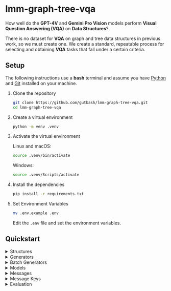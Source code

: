 # lmm-graph-tree-vqa

How well do the **GPT-4V** and **Gemini Pro Vision** models perform **Visual Question Answering (VQA)** on **Data Structures**?

There is no dataset for **VQA** on graph and tree data structures in previous work, so we must create one. We create a standard, repeatable process for selecting and obtaining **VQA** tasks that fall under a certain criteria.

## Setup

The following instructions use a **bash** terminal and assume you have [Python](https://www.python.org/downloads/) and [Git](https://git-scm.com/downloads) installed on your machine.

1. Clone the repository
    ```bash
    git clone https://github.com/gutbash/lmm-graph-tree-vqa.git
    cd lmm-graph-tree-vqa
    ```
2. Create a virtual environment
    ```bash
    python -m venv .venv
    ```
3. Activate the virtual environment

    Linux and macOS:
    ```bash
    source .venv/bin/activate
    ```
    Windows:
    ```bash
    source .venv/Scripts/activate
    ```
4. Install the dependencies
    ```bash
    pip install -r requirements.txt
    ```
5. Set Environment Variables
    ```bash
    mv .env.example .env
    ```
    Edit the `.env` file and set the environment variables.

## Quickstart

<details closed>
<summary>Structures</summary>

### Structures

>At the core of the project are the data structures. These are the base structures that are used to generate images for the **VQA** tasks.

There are four base classes: `BinaryTree`, `BinarySearchTree`, `DirectedGraph`, `UndirectedGraph`.

You can generate an individual image directly from these classes, but it is not the conventional approach.

The following example generates an image of a binary tree:
```python
from generation.structures.tree import BinaryTree

structure = BinaryTree()

structure.generate()
structure.fill()
structure.draw(save=True, path='test.png')
```
</details>

<details closed>
<summary>Generators</summary>

### Generators
>Generate an individual image.

The conventional way to generate an individual image is to use the `Generator`.

The following example does the same as the previous example:
```python
from generation.structures.tree import BinaryTree
from generation.generator import Generator
from pathlib import Path

generator = Generator()

generated = generator.generate_structure(structure_class=BinaryTree)
filled = generator.fill_structure(structure_instance=generated)
generator.draw_structure(structure_instance=filled, save=True, save_path=Path('test/'), save_name='test.png')
```
</details>

<details closed>
<summary>Batch Generators</summary>

### Batch Generators
>Generate a batch of images.

Use the `BatchGenerator` to create a batch of images. This will also link text and image prompts into the `yaml` data.

The following example generates a batch of binary trees:
```python
from generation.structures.tree import BinaryTree
from generation.generator import BatchGenerator
from pathlib import Path

batch_generator = BatchGenerator()

batch_generator.generate_batch(
    structure_class=BinaryTree,
    type='bit',
    yaml_name='binary_tree.yaml',
    yaml_path=Path('data/'),
    save_path=Path('images/binary_tree/'),
    text_path=Path('text/'),
    text_name='binary_tree_text.yaml',
)
```
</details>

<details closed>
<summary>Models</summary>

### Models

>Create instances of models for evaluation.

There are two models that can be created for evaluation: `OpenAI` and `DeepMind`.

The following example creates instances of both models:
```python
from evaluation.models.openai import OpenAI
from evaluation.models.deepmind import DeepMind
from dotenv import load_dotenv
import os

load_dotenv()
openai_api_key = os.environ.get('OPENAI_API_KEY_DEV')
deepmind_api_key = os.environ.get('DEEPMIND_API_KEY_DEV')

openai = OpenAI(api_key=openai_api_key)
deepmind = DeepMind(api_key=deepmind_api_key)
```
</details>

<details closed>
<summary>Messages</summary>

### Messages

>Build a template for a prompt for a model with a list of messages.

**OpenAI** can use the following message types for prompts: `SystemMessage`, `UserMessage`, and `AssistantMessage`.

The following example creates a typical prompt for **OpenAI**:
```python
from evaluation.models.messages.message import UserMessage, SystemMessage, AssistantMessage
from pathlib import Path

openai_messages = [
    UserMessage(content="Answer this question: What is in this image?", images=[Path('test/test.png')]),
]
```

**DeepMind** can use the following message types for prompts: `ImageMessage` and `BaseMessage`.

The following example creates a typical prompt for **DeepMind**:
```python
from evaluation.models.messages.message import ImageMessage, BaseMessage
from pathlib import Path

deepmind_messages = [
    BaseMessage(content="Answer this question: What is in this image?"),
    ImageMessage(image=Path('test/test.png')),
]
```
</details>

<details closed>
<summary>Message Keys</summary>

### Message Keys

>Insert text/image prompts from the `yaml` data into messages.

Keys are replaced with the `yaml` data's text and image prompts during evaluation. Within a message, there are two keys that can be used within a string of a message's content or image:

1. `{{content}}` for the text prompt
2. `{{image}}` for the image prompt

The following example shows the same message lists as the previous examples using message keys:

```python
from evaluation.models.messages.message import UserMessage, SystemMessage, AssistantMessage, ImageMessage, BaseMessage

openai_messages = [
    UserMessage(content="Answer this question: {{content}}", images=["{{image}}"]),
]

deepmind_messages = [
    BaseMessage(content="Answer this question: {{content}}"),
    ImageMessage(image="{{image}}"),
]
```
</details>

<details closed>
<summary>Evaluation</summary>

### Evaluation

Evaluate models on prompts once images are batch generated and automatically linked to the `yaml` data with the `Evaluator`.

The following example evaluates the **OpenAI** model on a batch of binary trees:
```python
from evaluation.evaluator import Evaluator
from evaluation.models.openai import OpenAI
from evaluation.models.messages.message import UserMessage, SystemMessage, AssistantMessage
from pathlib import Path
from dotenv import load_dotenv
import os

load_dotenv()
openai_api_key = os.environ.get('OPENAI_API_KEY_DEV')

openai = OpenAI(
    api_key=openai_api_key,
)

messages = [UserMessage(content="{{content}}", images=["{{image}}"])]

evaluator = Evaluator()

evaluator.evaluate(
    model=openai,
    messages=messages,
    limit=10,
    yaml_path=Path('data/'),
    yaml_name='binary_tree.yaml',
    csv_path=Path('results/'),
    csv_name='openai.csv'
)
```
</details>
